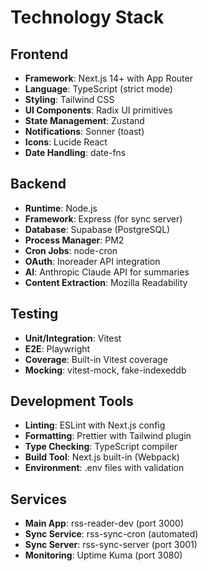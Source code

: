 # Technology Stack

## Frontend

- **Framework**: Next.js 14+ with App Router
- **Language**: TypeScript (strict mode)
- **Styling**: Tailwind CSS
- **UI Components**: Radix UI primitives
- **State Management**: Zustand
- **Notifications**: Sonner (toast)
- **Icons**: Lucide React
- **Date Handling**: date-fns

## Backend

- **Runtime**: Node.js
- **Framework**: Express (for sync server)
- **Database**: Supabase (PostgreSQL)
- **Process Manager**: PM2
- **Cron Jobs**: node-cron
- **OAuth**: Inoreader API integration
- **AI**: Anthropic Claude API for summaries
- **Content Extraction**: Mozilla Readability

## Testing

- **Unit/Integration**: Vitest
- **E2E**: Playwright
- **Coverage**: Built-in Vitest coverage
- **Mocking**: vitest-mock, fake-indexeddb

## Development Tools

- **Linting**: ESLint with Next.js config
- **Formatting**: Prettier with Tailwind plugin
- **Type Checking**: TypeScript compiler
- **Build Tool**: Next.js built-in (Webpack)
- **Environment**: .env files with validation

## Services

- **Main App**: rss-reader-dev (port 3000)
- **Sync Service**: rss-sync-cron (automated)
- **Sync Server**: rss-sync-server (port 3001)
- **Monitoring**: Uptime Kuma (port 3080)
